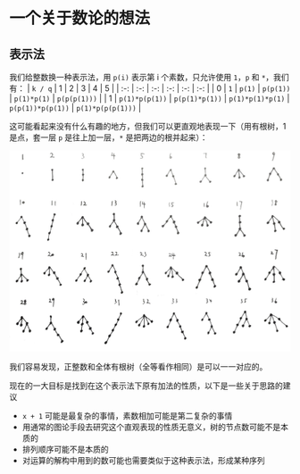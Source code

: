 # 一个关于数论的想法
## 表示法
我们给整数换一种表示法，用 `p(i)` 表示第 i 个素数，只允许使用 `1`，`p` 和 `*`，我们有：
| `k / q` | 1 | 2 | 3 | 4 | 5 |
| :-: | :-: | :-: | :-: | :-: | :-: |
| 0 | `1` | `p(1)` | `p(p(1))` | `p(1)*p(1)` | `p(p(p(1)))` |
| 1 | `p(1)*p(p(1))` | `p(p(1)*p(1))` | `p(1)*p(1)*p(1)` | `p(p(1))*p(p(1))` | `p(1)*p(p(p(1)))` |

这可能看起来没有什么有趣的地方，但我们可以更直观地表现一下（用有根树，1 是点，套一层 `p` 是往上加一层，`*` 是把两边的根并起来）：

![](../../assets/images/idea-integer-present.jpg)

我们容易发现，正整数和全体有根树（全等看作相同）是可以一一对应的。

现在的一大目标是找到在这个表示法下原有加法的性质，以下是一些关于思路的建议
* `x + 1` 可能是最复杂的事情，素数相加可能是第二复杂的事情
* 用通常的图论手段去研究这个直观表现的性质无意义，树的节点数可能不是本质的
* 排列顺序可能不是本质的
* 对运算的解构中用到的数可能也需要类似于这种表示法，形成某种序列
